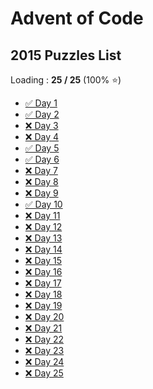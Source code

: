 # Advent of Code

## 2015 Puzzles List

Loading : **25 / 25** (100% ⭐️)

*  [✅ Day 1](https://github.com/madalina-lavinia-chelu/advent_of_code/tree/main/2015/Day1_2015/src/main/java)
*  [✅ Day 2](https://github.com/madalina-lavinia-chelu/advent_of_code/tree/main/2015/Day2_2015/src/main/java)
*  [❌ Day 3]()
*  [❌ Day 4]()
*  [✅ Day 5](https://github.com/madalina-lavinia-chelu/advent_of_code/tree/main/2015/Day5_2015/src/main/java)
*  [✅ Day 6](https://github.com/madalina-lavinia-chelu/advent_of_code/tree/main/2015/Day6_2015/src/main/java)
*  [❌ Day 7]()
*  [❌ Day 8]()
*  [❌ Day 9]()
*  [✅ Day 10](https://github.com/madalina-lavinia-chelu/advent_of_code/tree/main/2015/Day10_2015/src/main/java)
*  [❌ Day 11]()
*  [❌ Day 12]()
*  [❌ Day 13]()
*  [❌ Day 14]()
*  [❌ Day 15]()
*  [❌ Day 16]()
*  [❌ Day 17]()
*  [❌ Day 18]()
*  [❌ Day 19]()
*  [❌ Day 20]()
*  [❌ Day 21]()
*  [❌ Day 22]()
*  [❌ Day 23]()
*  [❌ Day 24]()
*  [❌ Day 25]()